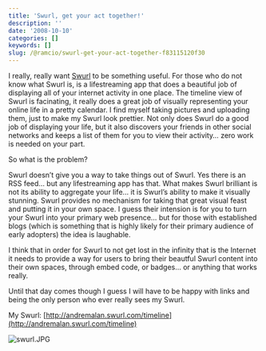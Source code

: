 ```yaml
---
title: 'Swurl, get your act together!'
description: ''
date: '2008-10-10'
categories: []
keywords: []
slug: /@ramcio/swurl-get-your-act-together-f83115120f30
---
```


I really, really want [Swurl](http://swurl.com) to be something useful. For those who do not know what Swurl is, is a lifestreaming app that does a beautiful job of displaying all of your internet activity in one place. The timeline view of Swurl is facinating, it really does a great job of visually representing your online life in a pretty calendar. I find myself taking pictures and uploading them, just to make my Swurl look prettier. Not only does Swurl do a good job of displaying your life, but it also discovers your friends in other social networks and keeps a list of them for you to view their activity… zero work is needed on your part.

So what is the problem?

Swurl doesn’t give you a way to take things out of Swurl. Yes there is an RSS feed… but any lifestreaming app has that. What makes Swurl brilliant is not its ability to aggregate your life… it is Swurl’s ability to make it visually stunning. Swurl provides no mechanism for taking that great visual feast and putting it in your own space. I guess their intension is for you to turn your Swurl into your primary web presence… but for those with established blogs (which is something that is highly likely for their primary audience of early adopters) the idea is laughable.

I think that in order for Swurl to not get lost in the infinity that is the Internet it needs to provide a way for users to bring their beautful Swurl content into their own spaces, through embed code, or badges… or anything that works really.

Until that day comes though I guess I will have to be happy with links and being the only person who ever really sees my Swurl.

My Swurl: [http://andremalan.swurl.com/timeline](http://andremalan.swurl.com/timeline)

![swurl.JPG](https://cdn-images-1.medium.com/max/800/0*lWwaSLEyZFOmct8Z.jpg)